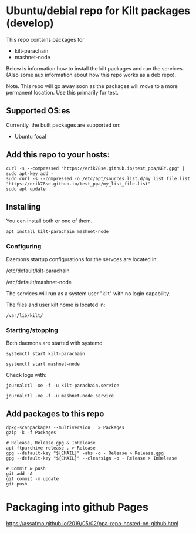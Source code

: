 # Ubuntu/debial repo for Kilt packages (develop)
This repo contains packages for
* kilt-parachain
* mashnet-node

Below is information how to install the kilt packages and run the services. (Also some aux information about how this repo works as a deb repo). 

Note. This repo will go away soon as the packages will move to a more permanent location. Use this primarily for test.

## Supported OS:es
Currently, the built packages are supported on:

* Ubuntu focal

## Add this repo to your hosts:

    curl -s --compressed "https://erik78se.github.io/test_ppa/KEY.gpg" | sudo apt-key add -
    sudo curl -s --compressed -o /etc/apt/sources.list.d/my_list_file.list "https://erik78se.github.io/test_ppa/my_list_file.list"
    sudo apt update

## Installing
You can install both or one of them.

    apt install kilt-parachain mashnet-node

### Configuring
Daemons startup configurations for the servces are located in:

   /etc/default/kilt-parachain
   
   /etc/default/mashnet-node

The services will run as a system user "kilt" with no login capability.

The files and user kilt home is located in: 

    /var/lib/kilt/

### Starting/stopping
Both daemons are started with systemd

    systemctl start kilt-parachain
    
    systemctl start mashnet-node    


Check logs with:

    journalctl -xe -f -u kilt-parachain.service

    journalctl -xe -f -u mashnet-node.service


## Add packages to this repo

    dpkg-scanpackages --multiversion . > Packages
    gzip -k -f Packages

    # Release, Release.gpg & InRelease
    apt-ftparchive release . > Release
    gpg --default-key "${EMAIL}" -abs -o - Release > Release.gpg
    gpg --default-key "${EMAIL}" --clearsign -o - Release > InRelease

    # Commit & push
    git add -A
    git commit -m update
    git push

# Packaging into github Pages
https://assafmo.github.io/2019/05/02/ppa-repo-hosted-on-github.html
